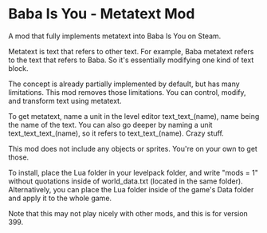 # Baba Is You - Metatext Mod
A mod that fully implements metatext into Baba Is You on Steam.

Metatext is text that refers to other text. For example, Baba metatext refers to the text that refers to Baba. So it's essentially modifying one kind of text block.

The concept is already partially implemented by default, but has many limitations. This mod removes those limitations. You can control, modify, and transform text using metatext.

To get metatext, name a unit in the level editor text_text_(name), name being the name of the text. You can also go deeper by naming a unit text_text_text_(name), so it refers to text_text_(name). Crazy stuff.

This mod does not include any objects or sprites. You're on your own to get those.

To install, place the Lua folder in your levelpack folder, and write "mods = 1" without quotations inside of world_data.txt (located in the same folder). Alternatively, you can place the Lua folder inside of the game's Data folder and apply it to the whole game.

Note that this may not play nicely with other mods, and this is for version 399.
